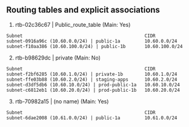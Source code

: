 ## Routing tables and explicit associations

1. rtb-02c36c67 | Public_route_table (Main: Yes)

```
Subnet                                             CIDR
subnet-0916a96c (10.60.0.0/24) | public-1a         10.60.0.0/24
subnet-f10aa386 (10.60.100.0/24) | public-1b       10.60.100.0/24
```

2. rtb-b98629dc | private (Main: No)

```
Subnet                                             CIDR
subnet-f2bf6285 (10.60.1.0/24) | private-1b        10.60.1.0/24
subnet-ffe03b88 (10.60.2.0/24) | staging-apps      10.60.2.0/24
subnet-d3df5db6 (10.60.10.0/24) | prod-public-1a   10.60.10.0/24
subnet-c6812eb1 (10.60.20.0/24) | prod-public-1b   10.60.20.0/24
```

3. rtb-70982a15 | (no name) (Main: Yes)

```
Subnet                                             CIDR
subnet-6dae2008 (10.61.0.0/24) | public-1a         10.61.0.0/24
```
